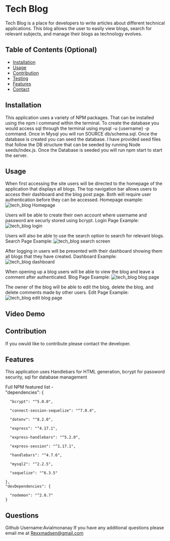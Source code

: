 # Tech Blog        
Tech Blog is a place for developers to write articles about different technical applications. This blog allows the user to easily view blogs, search for relevant subjects, and manage their blogs as technology evolves.


## Table of Contents (Optional)

- [Installation](#installation)
- [Usage](#usage)
- [Contribution](#contribution)
- [Testing](#testing)
- [Features](#features)
- [Contact](#questions)



## Installation
This application uses a variety of NPM packages. That can be installed using the npm i command within the terminal. To create the database you would access sql through the terminal using mysql -u {username} -p command. Once in Mysql you will run SOURCE db/schema.sql. Once the database is created you can seed the database. I have provided seed files that follow the DB structure that can be seeded by running Node seeds/index.js. Once the Database is seeded you will run npm start to start the server.

## Usage
When first accessing the site users will be directed to the homepage of the application that displays all blogs. The top navigation bar allows users to access their dashboard and the blog post page. Both will require user authentication before they can be accessed. 
Homepage example: 
![tech_blog Homepage](https://user-images.githubusercontent.com/108016215/201960421-584d7ace-f8bf-4e9f-b190-d74b1b87bce7.PNG)


Users will be able to create their own account where username and password are securly stored using bcrypt. 
Login Page Example: 
![tech_blog login](https://user-images.githubusercontent.com/108016215/201960557-4489e60c-fb49-482f-99b4-f9287837a1a8.PNG)

Users will also be able to use the search option to search for relevant blogs.
Search Page Example: ![tech_blog search screen](https://user-images.githubusercontent.com/108016215/201960665-7d430a64-3178-4642-b689-78b1860d4545.PNG)

After logging in users will be presented with their dashboard showing them all blogs that they have created.
Dashboard Example: 
![tech_blog dashboard](https://user-images.githubusercontent.com/108016215/201961113-7e1dbaef-c1de-4d65-8161-ea1129a06644.PNG)

 When opening up a blog users will be able to view the blog and leave a comment after authenticated. 
Blog Page Example: 
![tech_blog blog page](https://user-images.githubusercontent.com/108016215/201960777-09d01f22-17ec-445d-a7fc-e730832177f4.PNG)

The owner of the blog will be able to edit the blog, delete the blog, and delete comments made by other users.
Edit Page Example: 
![tech_blog edit blog page](https://user-images.githubusercontent.com/108016215/201960920-0bc091cc-7bcb-41e6-aac1-106f96ab0ed6.png)

## Video Demo

## Contribution
If you owuld like to contribute please contact the developer.


## Features
This application uses Handlebars for HTML generation, bcrypt for password security, sql for database management 

Full NPM featured list -   
 "dependencies": {
 
      "bcrypt": "^5.0.0",
      
      "connect-session-sequelize": "^7.0.4",
      
      "dotenv": "^8.2.0",
      
      "express": "^4.17.1",
      
      "express-handlebars": "^5.2.0",
      
      "express-session": "^1.17.1",
      
      "handlebars": "^4.7.6",
      
      "mysql2": "^2.2.5",
      
      "sequelize": "^6.3.5"
      
    },
    "devDependencies": {
    
      "nodemon": "^2.0.7"
    }

## Questions
Github Username:Avialmonanay
If you have any additional questions please email me at Rexxmadsen@gmail.com


